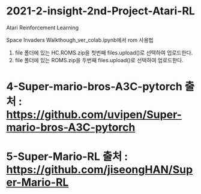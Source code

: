 # 2021-2-insight-2nd-Project-Atari-RL
Atari Reinforcement Learning

Space Invaders Walkthough_ver_colab.ipynb에서 rom 사용법
1. file 폴더에 있는 HC.ROMS.zip을 첫번째 files.upload()로 선택하여 업로드한다.
2. file 폴더에 있는 ROMS.zip을 두번째 files.upload()로 선택하여 업로드한다.

# 4-Super-mario-bros-A3C-pytorch 출처 : https://github.com/uvipen/Super-mario-bros-A3C-pytorch
# 5-Super-Mario-RL 출처 : https://github.com/jiseongHAN/Super-Mario-RL
